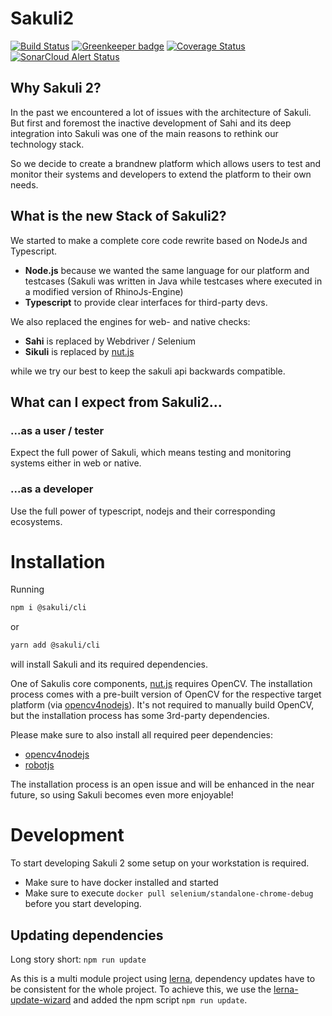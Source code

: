 # Sakuli2

[![Build Status](https://travis-ci.com/sakuli/sakuli.svg?branch=master)](https://travis-ci.com/sakuli/sakuli) 
[![Greenkeeper badge](https://badges.greenkeeper.io/sakuli/sakuli.svg)](https://greenkeeper.io/)
[![Coverage Status](https://coveralls.io/repos/github/sakuli/sakuli/badge.svg?branch=master)](https://coveralls.io/github/sakuli/sakuli?branch=master)
[![SonarCloud Alert Status](https://sonarcloud.io/api/project_badges/measure?project=sakuli:sakuli&metric=alert_status)](https://sonarcloud.io/organizations/sakuli/projects)

## Why Sakuli 2?

In the past we encountered a lot of issues with the architecture of Sakuli. But first and foremost the inactive 
development of Sahi and its deep integration into Sakuli was one of the main reasons to rethink our technology stack.

So we decide to create a brandnew platform which allows users to test and monitor their systems and developers to extend 
the platform to their own needs.

## What is the new Stack of Sakuli2?

We started to make a complete core code rewrite based on NodeJs and Typescript.

- __Node.js__ because we wanted the same language for our platform and testcases (Sakuli was written in Java while testcases where executed in a modified version of RhinoJs-Engine)
- __Typescript__ to provide clear interfaces for third-party devs.

We also replaced the engines for web- and native checks:

- __Sahi__ is replaced by Webdriver / Selenium
- __Sikuli__ is replaced by [nut.js](https://github.com/nut-tree/nut.js)

while we try our best to keep the sakuli api backwards compatible.

## What can I expect from Sakuli2...

### ...as a user / tester

Expect the full power of Sakuli, which means testing and monitoring systems either in web or native.

### ...as a developer
 
Use the full power of typescript, nodejs and their corresponding ecosystems.

# Installation

Running 

```bash
npm i @sakuli/cli
```

or

```bash
yarn add @sakuli/cli
```

will install Sakuli and its required dependencies.


One of Sakulis core components, [nut.js](https://github.com/nut-tree/nut-js) requires OpenCV.
The installation process comes with a pre-built version of OpenCV for the respective target platform (via [opencv4nodejs](https://github.com/justadudewhohacks/opencv4nodejs)).
It's not required to manually build OpenCV, but the installation process has some 3rd-party dependencies.

Please make sure to also install all required peer dependencies:
 
- [opencv4nodejs](https://github.com/justadudewhohacks/opencv4nodejs#how-to-install)
- [robotjs](http://robotjs.io/docs/building)

The installation process is an open issue and will be enhanced in the near future, so using Sakuli becomes even more enjoyable!

# Development

To start developing Sakuli 2 some setup on your workstation is required.

* Make sure to have docker installed and started
* Make sure to execute `docker pull selenium/standalone-chrome-debug` before you start developing.

## Updating dependencies
Long story short: `npm run update`

As this is a multi module project using [lerna](https://www.npmjs.com/package/lerna), dependency updates have to be
consistent for the whole project. To achieve this, we use the [lerna-update-wizard](https://www.npmjs.com/package/lerna-update-wizard)
and added the npm script `npm run update`.